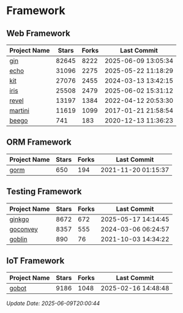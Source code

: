 # Framework

## Web Framework
| Project Name | Stars | Forks | Last Commit |
| ------------ | ----- | ----- | ----------- |
| [gin](https://github.com/gin-gonic/gin) | 82645 | 8222 | 2025-06-09 13:05:34 |
| [echo](https://github.com/labstack/echo) | 31096 | 2275 | 2025-05-22 11:18:29 |
| [kit](https://github.com/go-kit/kit) | 27076 | 2455 | 2024-03-13 13:42:15 |
| [iris](https://github.com/kataras/iris) | 25508 | 2479 | 2025-06-02 15:31:12 |
| [revel](https://github.com/revel/revel) | 13197 | 1384 | 2022-04-12 20:53:30 |
| [martini](https://github.com/go-martini/martini) | 11619 | 1099 | 2017-01-21 21:58:54 |
| [beego](https://github.com/astaxie/beego) | 741 | 183 | 2020-12-13 11:36:23 |

## ORM Framework
| Project Name | Stars | Forks | Last Commit |
| ------------ | ----- | ----- | ----------- |
| [gorm](https://github.com/jinzhu/gorm) | 650 | 194 | 2021-11-20 01:15:37 |

## Testing Framework
| Project Name | Stars | Forks | Last Commit |
| ------------ | ----- | ----- | ----------- |
| [ginkgo](https://github.com/onsi/ginkgo) | 8672 | 672 | 2025-05-17 14:14:45 |
| [goconvey](https://github.com/smartystreets/goconvey) | 8357 | 555 | 2024-03-06 06:24:57 |
| [goblin](https://github.com/franela/goblin) | 890 | 76 | 2021-10-03 14:34:22 |

## IoT Framework
| Project Name | Stars | Forks | Last Commit |
| ------------ | ----- | ----- | ----------- |
| [gobot](https://github.com/hybridgroup/gobot) | 9186 | 1048 | 2025-02-16 14:48:48 |

*Update Date: 2025-06-09T20:00:44*